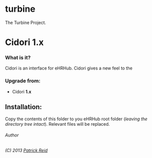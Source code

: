 turbine
=======

The Turbine Project.


# Cidori 1.x

### What is it?
Cidori is an interface for eHRHub. Cidori gives a new feel to the 

### Upgrade from:
- Cidori __1.x__ 

## Installation:
Copy the contents of this folder to you eHRHub root folder (_leaving the directory tree intact_).
Relevant files will be replaced.


###### Author
*(C) 2013 [Patrick Reid](http://reliqartz.com)*
